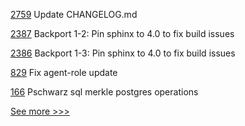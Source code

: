 
[2759](https://github.com/hyperledger/fabric/pull/2759) Update CHANGELOG.md

[2387](https://github.com/hyperledger/sawtooth-core/pull/2387) Backport 1-2: Pin sphinx to 4.0 to fix build issues

[2386](https://github.com/hyperledger/sawtooth-core/pull/2386) Backport 1-3: Pin sphinx to 4.0 to fix build issues

[829](https://github.com/hyperledger/grid/pull/829) Fix agent-role update

[166](https://github.com/hyperledger/transact/pull/166) Pschwarz sql merkle postgres operations


[See more >>>](https://start-here.hyperledger.org/pull-requests)
